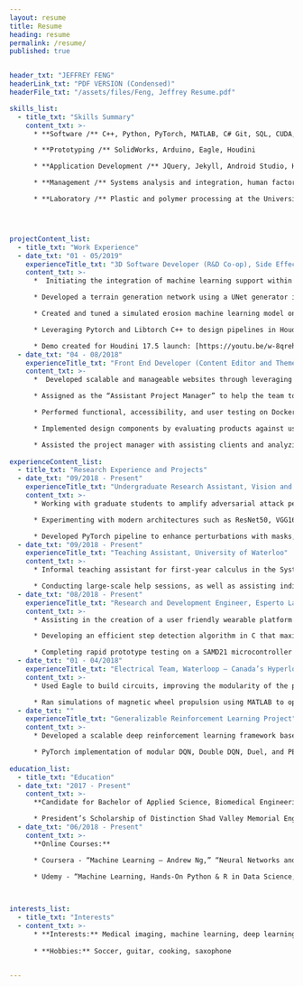 ```yaml
---
layout: resume
title: Resume
heading: resume
permalink: /resume/
published: true


header_txt: "JEFFREY FENG"
headerLink_txt: "PDF VERSION (Condensed)"
headerFile_txt: "/assets/files/Feng, Jeffrey Resume.pdf"

skills_list:
  - title_txt: "Skills Summary"
    content_txt: >-
      * **Software /** C++, Python, PyTorch, MATLAB, C# Git, SQL, CUDA, Unix

      * **Prototyping /** SolidWorks, Arduino, Eagle, Houdini

      * **Application Development /** JQuery, Jekyll, Android Studio, HTML5, CSS

      * **Management /** Systems analysis and integration, human factors, development models, test design, JIRA 

      * **Laboratory /** Plastic and polymer processing at the University of Michigan




projectContent_list:
  - title_txt: "Work Experience"
  - date_txt: "01 - 05/2019"
    experienceTitle_txt: "3D Software Developer (R&D Co-op), Side Effects Software"
    content_txt: >-
      *  Initiating the integration of machine learning support within SideFX Houdini and PDG pipeline tools - design analysis on node-based descriptions of machine learning architecture

      * Developed a terrain generation network using a UNet generator in a generative adversarial network to map 2D sketches to real-world heightfields representing terrain data extracted from the USGS database

      * Created and tuned a simulated erosion machine learning model on high-resolution synthesized terrains to achieve accurate similarities (>95% SSIM) at 50,000x faster than standard VFX methods

      * Leveraging Pytorch and Libtorch C++ to design pipelines in Houdini to train and cross validate models, optimize hyperparameter space searches, manage expansive datasets, and enhance visualizations 

      * Demo created for Houdini 17.5 launch: [https://youtu.be/w-8qrehON8Q?t=3277](https://youtu.be/w-8qrehON8Q?t=3277)
  - date_txt: "04 - 08/2018"
    experienceTitle_txt: "Front End Developer (Content Editor and Themer), Ontario Institute for Cancer Research"
    content_txt: >-
      *  Developed scalable and manageable websites through leveraging dynamic HTML, CSS, JQuery, Liquid, and React within Jekyll architectures. Improved existing websites through refactoring at the architecture level

      * Assigned as the “Assistant Project Manager” to help the team to operate on over ten projects concurrently 

      * Performed functional, accessibility, and user testing on Docker instances and MongoDB databases

      * Implemented design components by evaluating products against user scenarios Created websites by implementing design components using InVision and OmniGraffle, and transitioning to management to convert the designs into appropriate workflows and tasks for the development team

      * Assisted the project manager with assisting clients and analyzing and improving workflows of products
  
experienceContent_list:
  - title_txt: "Research Experience and Projects"
  - date_txt: "09/2018 - Present"
    experienceTitle_txt: "Undergraduate Research Assistant, Vision and Image Processing Group, University of Waterloo"
    content_txt: >-
      * Working with graduate students to amplify adversarial attack performance via interpretability techniques

      * Experimenting with modern architectures such as ResNet50, VGG16, and GoogleNet to study the effects of masking various forms of adversarial noise with saliency maps to produce perturbations 

      * Developed PyTorch pipeline to enhance perturbations with masks, and visualize and quantify comparisons
  - date_txt: "09/2018 - Present"
    experienceTitle_txt: "Teaching Assistant, University of Waterloo"
    content_txt: >-
      * Informal teaching assistant for first-year calculus in the Systems Design Engineering department

      * Conducting large-scale help sessions, as well as assisting individuals on a more personal scale 
  - date_txt: "08/2018 - Present"
    experienceTitle_txt: "Research and Development Engineer, Esperto Labs (Student Design Team)"
    content_txt: >-
      * Assisting in the creation of a user friendly wearable platform for biometric data collection

      * Developing an efficient step detection algorithm in C that maximizes accuracy and reduces noise  

      * Completing rapid prototype testing on a SAMD21 microcontroller and a MPU9250
  - date_txt: "01 - 04/2018"
    experienceTitle_txt: "Electrical Team, Waterloop – Canada’s Hyperloop (Student Design Team)"
    content_txt: >-
      * Used Eagle to build circuits, improving the modularity of the pod and reducing failure modes

      * Ran simulations of magnetic wheel propulsion using MATLAB to optimize our propulsion systems
  - date_txt: ""
    experienceTitle_txt: "Generalizable Reinforcement Learning Project"
    content_txt: >-
      * Developed a scalable deep reinforcement learning framework based on OpenAI’s gym environments

      * PyTorch implementation of modular DQN, Double DQN, Duel, and PER to optimize agent architectures
 
education_list:
  - title_txt: "Education"
  - date_txt: "2017 - Present"
    content_txt: >-
      **Candidate for Bachelor of Applied Science, Biomedical Engineering, University of Waterloo**

      * President’s Scholarship of Distinction Shad Valley Memorial Engineering Scholarship, Lau Engineering Scholarship, First in Class Engineering Scholarship 
  - date_txt: "06/2018 - Present"
    content_txt: >-
      **Online Courses:**

      * Coursera - “Machine Learning – Andrew Ng,” “Neural Networks and Deep Learning – Andrew Ng”

      * Udemy - “Machine Learning, Hands-On Python & R in Data Science,” “Deep Learning, Hands-On Artificial Neural Networks,” “Modern React with Redux” 

      

interests_list:
  - title_txt: "Interests"
  - content_txt: >-
      * **Interests:** Medical imaging, machine learning, deep learning, Hackathons, game development
      
      * **Hobbies:** Soccer, guitar, cooking, saxophone
 

---
```





